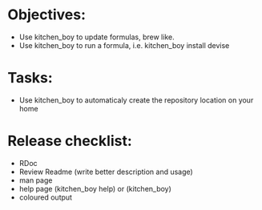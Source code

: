 # Objectives:

* Use kitchen_boy to update formulas, brew like.
* Use kitchen_boy to run a formula, i.e. kitchen_boy install devise

# Tasks:

* Use kitchen_boy to automaticaly create the repository location on
  your home

# Release checklist:

* RDoc
* Review Readme (write better description and usage)
* man page
* help page (kitchen_boy help) or (kitchen_boy)
* coloured output
